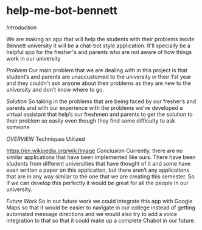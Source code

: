 # help-me-bot-bennett

*Introduction*

We are making an app that will help the students with their problems inside Bennett university it will be a chat-bot style application. It'll specially be a helpful app for the fresher's and parents who are not aware of how things work in our university

*Problem*
Our main problem that we are dealing with in this project is that student’s and parents are unaccustomed to the university in their 1’st year and they couldn't ask anyone about their problems as they are new to the university and don’t know where to go.

*Solution*
So taking in the problems that are being faced by our fresher’s and parents and with our experience with the problems we’ve developed a virtual assistant that help’s our freshmen and parents to get the solution to their problem so easily even though they find some difficulty to ask someone

*OVERVIEW*
Techniques Utilized


https://en.wikipedia.org/wiki/Image
*Conclusion*
Currently, there are no similar applications that have been implemented like ours. There have been students from different universities that have thought of it and some have even written a paper on this application, but there aren’t any applications that are in any way similar to the one that we are creating this semester. So if we can develop this perfectly it would be great for all the people In our university.

*Future Work*
So in our future work we could integrate this app with Google Maps so that it would be easier to navigate in our college instead of getting automated message directions and we would also try to add a voice integration to that so that it could make up a complete Chabot in our future.
